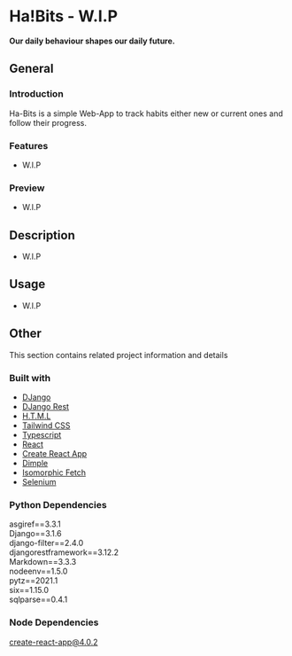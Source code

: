 # Ha!Bits - W.I.P
**Our daily behaviour shapes our daily future.** 

## General

### Introduction
Ha-Bits is a simple Web-App to track habits either new or current ones and
follow their progress. 

### Features
- W.I.P

### Preview
- W.I.P

## Description
- W.I.P

## Usage
- W.I.P

## Other
This section contains related project information and details

### Built with
- [DJango](https://www.djangoproject.com/start/overview/)
- [DJango Rest](https://www.django-rest-framework.org/)
- [H.T.M.L](https://html.spec.whatwg.org/)
- [Tailwind CSS](https://tailwindcss.com/)
- [Typescript](https://www.typescriptlang.org/docs/handbook/jsx.html)
- [React](https://reactjs.org/)
- [Create React App](https://create-react-app.dev/docs/adding-typescript/)
- [Dimple](http://dimplejs.org/)
- [Isomorphic Fetch](https://www.npmjs.com/package/isomorphic-fetch)
- [Selenium](https://pypi.org/project/selenium/)

### Python Dependencies
asgiref==3.3.1  
Django==3.1.6  
django-filter==2.4.0  
djangorestframework==3.12.2  
Markdown==3.3.3  
nodeenv==1.5.0  
pytz==2021.1  
six==1.15.0  
sqlparse==0.4.1  

### Node Dependencies
create-react-app@4.0.2  

